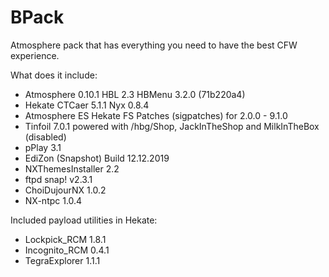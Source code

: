 # BPack

Atmosphere pack that has everything you need to have the best CFW experience.

What does it include:

* Atmosphere 0.10.1 HBL 2.3 HBMenu 3.2.0 (71b220a4)
* Hekate CTCaer 5.1.1 Nyx 0.8.4
* Atmosphere ES Hekate FS Patches (sigpatches) for 2.0.0 - 9.1.0
* Tinfoil 7.0.1 powered with /hbg/Shop, JackInTheShop and MilkInTheBox (disabled)
* pPlay 3.1
* EdiZon (Snapshot) Build 12.12.2019
* NXThemesInstaller 2.2
* ftpd snap! v2.3.1
* ChoiDujourNX 1.0.2
* NX-ntpc 1.0.4

Included payload utilities in Hekate:

* Lockpick_RCM 1.8.1
* Incognito_RCM 0.4.1
* TegraExplorer 1.1.1
 
